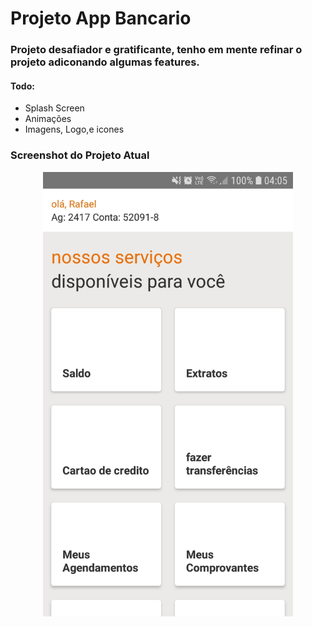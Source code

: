 # Projeto App Bancario

### Projeto desafiador e gratificante, tenho em mente refinar o projeto adiconando algumas features.

#### **Todo:**
- Splash Screen
- Animações 
- Imagens, Logo,e icones    

### Screenshot do Projeto Atual
<p align="center">
  <img src="https://github.com/rafaelm229/Projeto-Aplicativo-Bancario/blob/main/assets/app_screenshot.jpeg" width="400" title="hover text">
</p>
